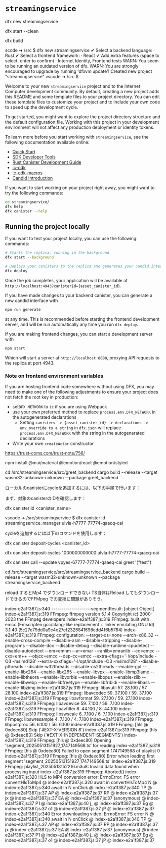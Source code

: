 # `streamingservice`

dfx new streamingservice

dfx start --clean

dfx build

scode ➜ /src $ dfx new streamingservice
✔ Select a backend language: · Rust
✔ Select a frontend framework: · React
✔ Add extra features (space to select, enter to confirm) · Internet Identity, Frontend tests
WARN: You seem to be running an outdated version of dfx.
WARN: 
You are strongly encouraged to upgrade by running 'dfxvm update'!
Created new project "streamingservice"
vscode ➜ /src $ 


Welcome to your new `streamingservice` project and to the Internet Computer development community. By default, creating a new project adds this README and some template files to your project directory. You can edit these template files to customize your project and to include your own code to speed up the development cycle.

To get started, you might want to explore the project directory structure and the default configuration file. Working with this project in your development environment will not affect any production deployment or identity tokens.

To learn more before you start working with `streamingservice`, see the following documentation available online:

- [Quick Start](https://internetcomputer.org/docs/current/developer-docs/setup/deploy-locally)
- [SDK Developer Tools](https://internetcomputer.org/docs/current/developer-docs/setup/install)
- [Rust Canister Development Guide](https://internetcomputer.org/docs/current/developer-docs/backend/rust/)
- [ic-cdk](https://docs.rs/ic-cdk)
- [ic-cdk-macros](https://docs.rs/ic-cdk-macros)
- [Candid Introduction](https://internetcomputer.org/docs/current/developer-docs/backend/candid/)

If you want to start working on your project right away, you might want to try the following commands:

```bash
cd streamingservice/
dfx help
dfx canister --help
```

## Running the project locally

If you want to test your project locally, you can use the following commands:

```bash
# Starts the replica, running in the background
dfx start --background

# Deploys your canisters to the replica and generates your candid interface
dfx deploy
```

Once the job completes, your application will be available at `http://localhost:4943?canisterId={asset_canister_id}`.

If you have made changes to your backend canister, you can generate a new candid interface with

```bash
npm run generate
```

at any time. This is recommended before starting the frontend development server, and will be run automatically any time you run `dfx deploy`.

If you are making frontend changes, you can start a development server with

```bash
npm start
```

Which will start a server at `http://localhost:8080`, proxying API requests to the replica at port 4943.

### Note on frontend environment variables

If you are hosting frontend code somewhere without using DFX, you may need to make one of the following adjustments to ensure your project does not fetch the root key in production:

- set`DFX_NETWORK` to `ic` if you are using Webpack
- use your own preferred method to replace `process.env.DFX_NETWORK` in the autogenerated declarations
  - Setting `canisters -> {asset_canister_id} -> declarations -> env_override to a string` in `dfx.json` will replace `process.env.DFX_NETWORK` with the string in the autogenerated declarations
- Write your own `createActor` constructor


https://trust-coms.com/trust-note/756/


npm install @mui/material @emotion/react @emotion/styled



cd /src/streamingservice/src/greet_backend
cargo build --release --target wasm32-unknown-unknown --package greet_backend



ローカルのcanisterにcycleを追加するには、以下の手順で行います：

まず、対象のcanisterのIDを確認します：

dfx canister id <canister_name>

vscode ➜ /src/streamingservice $ dfx canister id streamingservice_manager
ulvla-h7777-77774-qaacq-cai

cycleを追加するには以下のコマンドを使用します：

dfx canister deposit-cycles <amount> <canister_id>


dfx canister deposit-cycles 1000000000000 ulvla-h7777-77774-qaacq-cai



dfx canister call --update vpyes-67777-77774-qaaeq-cai greet '("test")'



cd /src/streamingservice/src/streamingservice_backend
cargo build --release --target wasm32-unknown-unknown --package streamingservice_backend



reload するとMp4 でダウンロードできない
TS自体はReload してもダウンロードできるのでFFMpeg での変換に問題がありそう。


index-e2a1f387.js:340 --------------------segmentResult: [object Object]
index-e2a1f387.js:319 FFmpeg: ffmpeg version 5.1.4 Copyright (c) 2000-2023 the FFmpeg developers
index-e2a1f387.js:319 FFmpeg:   built with emcc (Emscripten gcc/clang-like replacement + linker emulating GNU ld) 3.1.40 (5c27e79dd0a9c4e27ef2326841698cdd4f6b5784)
index-e2a1f387.js:319 FFmpeg:   configuration: --target-os=none --arch=x86_32 --enable-cross-compile --disable-asm --disable-stripping --disable-programs --disable-doc --disable-debug --disable-runtime-cpudetect --disable-autodetect --nm=emnm --ar=emar --ranlib=emranlib --cc=emcc --cxx=em++ --objcc=emcc --dep-cc=emcc --extra-cflags='-I/opt/include -O3 -msimd128' --extra-cxxflags='-I/opt/include -O3 -msimd128' --disable-pthreads --disable-w32threads --disable-os2threads --enable-gpl --enable-libx264 --enable-libx265 --enable-libvpx --enable-libmp3lame --enable-libtheora --enable-libvorbis --enable-libopus --enable-zlib --enable-libwebp --enable-libfreetype --enable-libfribidi --enable-libass --enable-libzimg
index-e2a1f387.js:319 FFmpeg:   libavutil      57. 28.100 / 57. 28.100
index-e2a1f387.js:319 FFmpeg:   libavcodec     59. 37.100 / 59. 37.100
index-e2a1f387.js:319 FFmpeg:   libavformat    59. 27.100 / 59. 27.100
index-e2a1f387.js:319 FFmpeg:   libavdevice    59.  7.100 / 59.  7.100
index-e2a1f387.js:319 FFmpeg:   libavfilter     8. 44.100 /  8. 44.100
index-e2a1f387.js:319 FFmpeg:   libswscale      6.  7.100 /  6.  7.100
index-e2a1f387.js:319 FFmpeg:   libswresample   4.  7.100 /  4.  7.100
index-e2a1f387.js:319 FFmpeg:   libpostproc    56.  6.100 / 56.  6.100
index-e2a1f387.js:319 FFmpeg: [hls @ 0xdeec80] Skip ('#EXT-X-VERSION:6')
index-e2a1f387.js:319 FFmpeg: [hls @ 0xdeec80] Skip ('#EXT-X-INDEPENDENT-SEGMENTS')
index-e2a1f387.js:319 FFmpeg: [hls @ 0xdeec80] Opening 'segment_20250513151927_1747149568.ts' for reading
index-e2a1f387.js:319 FFmpeg: [hls @ 0xdeec80] Failed to open segment 1747149568 of playlist 0
index-e2a1f387.js:319 FFmpeg: [hls @ 0xdeec80] Error when loading first segment 'segment_20250513151927_1747149568.ts'
index-e2a1f387.js:319 FFmpeg: playlist_20250513152216.m3u8: Invalid data found when processing input
index-e2a1f387.js:319 FFmpeg: Aborted()
index-e2a1f387.js:320 HLS to MP4 conversion error: ErrnoError: FS error
convertHlsToMp4 @ index-e2a1f387.js:320
await in convertHlsToMp4
N @ index-e2a1f387.js:340
await in N
onClick @ index-e2a1f387.js:340
TP @ index-e2a1f387.js:37
AP @ index-e2a1f387.js:37
RP @ index-e2a1f387.js:37
jx @ index-e2a1f387.js:37
EA @ index-e2a1f387.js:37
(anonymous) @ index-e2a1f387.js:37
P1 @ index-e2a1f387.js:40
j_ @ index-e2a1f387.js:37
Eg @ index-e2a1f387.js:37
o1 @ index-e2a1f387.js:37
jP @ index-e2a1f387.js:37
index-e2a1f387.js:340 Error downloading video: ErrnoError: FS error
N @ index-e2a1f387.js:340
await in N
onClick @ index-e2a1f387.js:340
TP @ index-e2a1f387.js:37
AP @ index-e2a1f387.js:37
RP @ index-e2a1f387.js:37
jx @ index-e2a1f387.js:37
EA @ index-e2a1f387.js:37
(anonymous) @ index-e2a1f387.js:37
P1 @ index-e2a1f387.js:40
j_ @ index-e2a1f387.js:37
Eg @ index-e2a1f387.js:37
o1 @ index-e2a1f387.js:37
jP @ index-e2a1f387.js:37

